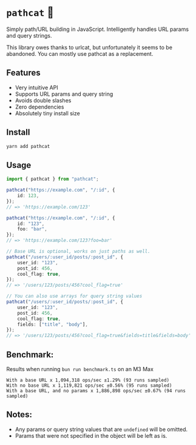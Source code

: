 # `pathcat` 🐾

Simply path/URL building in JavaScript. Intelligently handles URL params and query strings.

This library owes thanks to urlcat, but unfortunately it seems to be abandoned. You can mostly use pathcat as a replacement.

## Features

- Very intuitive API
- Supports URL params and query string
- Avoids double slashes
- Zero dependencies
- Absolutely tiny install size

## Install

```sh
yarn add pathcat
```

## Usage

```typescript
import { pathcat } from "pathcat";

pathcat("https://example.com", "/:id", {
	id: 123,
});
// => 'https://example.com/123'

pathcat("https://example.com", "/:id", {
	id: "123",
	foo: "bar",
});
// => 'https://example.com/123?foo=bar'

// Base URL is optional, works on just paths as well.
pathcat("/users/:user_id/posts/:post_id", {
	user_id: "123",
	post_id: 456,
	cool_flag: true,
});
// => '/users/123/posts/456?cool_flag=true'

// You can also use arrays for query string values
pathcat("/users/:user_id/posts/:post_id", {
	user_id: "123",
	post_id: 456,
	cool_flag: true,
	fields: ["title", "body"],
});
// => '/users/123/posts/456?cool_flag=true&fields=title&fields=body'
```

## Benchmark:

Results when running `bun run benchmark.ts` on an M3 Max

```
With a base URL x 1,094,318 ops/sec ±1.29% (93 runs sampled)
With no base URL x 1,119,821 ops/sec ±0.56% (95 runs sampled)
With a base URL, and no params x 1,886,898 ops/sec ±0.67% (94 runs sampled)
```

## Notes:

- Any params or query string values that are `undefined` will be omitted.
- Params that were not specified in the object will be left as is.
